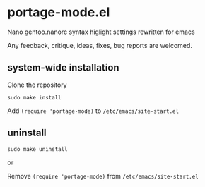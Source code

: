 # portage-mode.el

Nano gentoo.nanorc syntax higlight settings rewritten for emacs

Any feedback, critique, ideas, fixes, bug reports are welcomed.

## system-wide installation

Clone the repository

`sudo make install`

Add `(require 'portage-mode)` to `/etc/emacs/site-start.el`

## uninstall

`sudo make uninstall`

or

Remove `(require 'portage-mode)` from `/etc/emacs/site-start.el`
